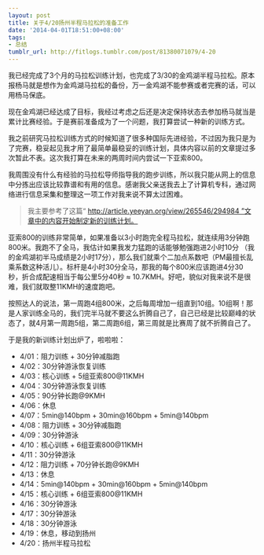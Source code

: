```yaml
---
layout: post
title: 关于4/20扬州半程马拉松的准备工作
date: '2014-04-01T18:51:00+08:00'
tags:
- 总结
tumblr_url: http://fitlogs.tumblr.com/post/81380071079/4-20
---
```


我已经完成了3个月的马拉松训练计划，也完成了3/30的金鸡湖半程马拉松。原本报杨马就是想作为金鸡湖马拉松的备份，万一金鸡湖不能参赛或者完赛的话，可以用杨马保底。

现在金鸡湖已经达成了目标，我经过考虑之后还是决定保持状态去参加杨马就当是累计比赛经验。于是赛前准备成为了一个问题，我打算尝试一种新的训练方式。

我之前研究马拉松训练方式的时候知道了很多种国际先进经验，不过因为我只是为了完赛，稳妥起见我才用了最简单最稳妥的训练计划，具体内容以前的文章提过多次暂此不表。这次我打算在未来的两周时间内尝试一下亚索800。

我周围没有什么有经验的马拉松导师指导我的跑步训练，所以我只能从网上的信息中分拣出应该比较靠谱和有用的信息。感谢我父亲送我去上了计算机专科，通过网络进行信息采集和整理这一项工作对我来说不算太过困难。

>我主要参考了这篇“ http://article.yeeyan.org/view/265546/294984 ”文章中的内容开始制定新的训练计划。

亚索800的训练非常简单，如果准备以3小时跑完全程马拉松，就连续用3分钟跑800米。我跑不了全马，我估计如果我发力猛跑的话能够勉强跑进2小时10分 （我的金鸡湖初半马成绩是2小时17分），那么我们就乘个二加点系数吧（PM最擅长乱乘系数这种活儿）。标杆是4小时30分全马，那我的每个800米应该跑进4分30秒，折合成配速相当于每公里5分40秒 ≈ 10.7KMH。好吧，貌似对我来说不是很难，我们就取整11KMH的速度跑吧。

按照达人的说法，第一周跑4组800米，之后每周增加一组直到10组。10组啊！那是人家训练全马的，我们完半马就不要这么折腾自己了，自己已经是比较巅峰的状态了，就4月第一周跑5组，第二周跑6组，第三周就是比赛周了就不折腾自己了。

于是我的新训练计划出炉了，啦啦啦：

 - 4/01：阻力训练 + 30分钟减脂跑
 - 4/02：30分钟游泳恢复训练
 - 4/03：核心训练 + 5组亚索800@11KMH
 - 4/04：30分钟游泳恢复训练
 - 4/05：90分钟长跑@9KMH
 - 4/06：休息
 - 4/07：5min@140bpm + 30min@160bpm + 5min@140bpm
 - 4/08：阻力训练 + 30分钟减脂跑
 - 4/09：30分钟游泳
 - 4/10：核心训练 + 6组亚索800@11KMH
 - 4/11：30分钟游泳
 - 4/12：阻力训练 + 70分钟长跑@9KMH
 - 4/13：休息
 - 4/14：5min@140bpm + 30min@160bpm + 5min@140bpm
 - 4/15：核心训练 + 6组亚索800@11KMH
 - 4/16：30分钟游泳
 - 4/17：30分钟游泳
 - 4/18：30分钟游泳
 - 4/19：休息，移动到扬州
 - 4/20：扬州半程马拉松
